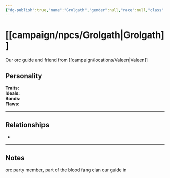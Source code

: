 ```yaml
---
{"dg-publish":true,"name":"Grolgath","gender":null,"race":null,"class":null,"level":null,"alignment":null,"background":null,"role":null,"status":null,"current_location":null,"affiliation":null,"first_appearance":null,"description":null,"tags":["character","npc"],"permalink":"/campaign/npcs/grolgath/","dgPassFrontmatter":true,"noteIcon":"","created":"2025-10-26T19:00:10.089-07:00","updated":"2025-10-27T13:37:18.757-07:00"}
---
```


# [[campaign/npcs/Grolgath\|Grolgath]]
Our orc guide and friend from [[campaign/locations/Valeen\|Valeen]]
## Personality
**Traits:**  
**Ideals:**  
**Bonds:**  
**Flaws:**  

---

## Relationships
- 

---

## Notes
orc party member, part of the blood fang clan
our guide in 